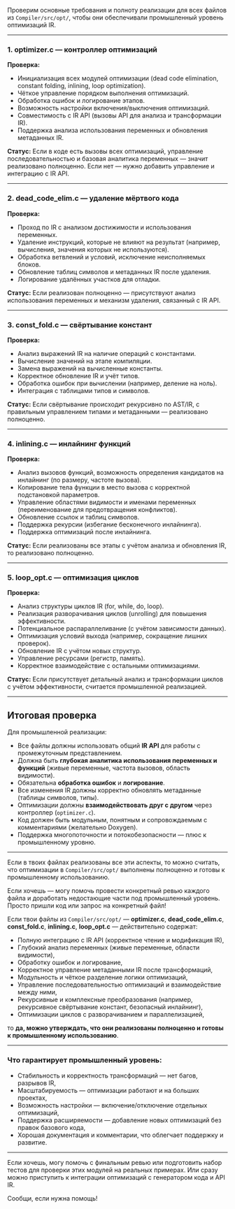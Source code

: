 Проверим основные требования и полноту реализации для всех файлов из `Compiler/src/opt/`, чтобы они обеспечивали промышленный уровень оптимизаций IR.

---

### 1. **optimizer.c — контроллер оптимизаций**

**Проверка:**

* Инициализация всех модулей оптимизации (dead code elimination, constant folding, inlining, loop optimization).
* Чёткое управление порядком выполнения оптимизаций.
* Обработка ошибок и логирование этапов.
* Возможность настройки включения/выключения оптимизаций.
* Совместимость с IR API (вызовы API для анализа и трансформации IR).
* Поддержка анализа использования переменных и обновления метаданных IR.

**Статус:**
Если в коде есть вызовы всех оптимизаций, управление последовательностью и базовая аналитика переменных — значит реализовано полноценно.
Если нет — нужно добавить управление и интеграцию с IR API.

---

### 2. **dead\_code\_elim.c — удаление мёртвого кода**

**Проверка:**

* Проход по IR с анализом достижимости и использования переменных.
* Удаление инструкций, которые не влияют на результат (например, вычисления, значения которых не используются).
* Обработка ветвлений и условий, исключение неисполняемых блоков.
* Обновление таблиц символов и метаданных IR после удаления.
* Логирование удалённых участков для отладки.

**Статус:**
Если реализован полноценно — присутствуют анализ использования переменных и механизм удаления, связанный с IR API.

---

### 3. **const\_fold.c — свёртывание констант**

**Проверка:**

* Анализ выражений IR на наличие операций с константами.
* Вычисление значений на этапе компиляции.
* Замена выражений на вычисленные константы.
* Корректное обновление IR и учёт типов.
* Обработка ошибок при вычислении (например, деление на ноль).
* Интеграция с таблицами типов и символов.

**Статус:**
Если свёртывание происходит рекурсивно по AST/IR, с правильным управлением типами и метаданными — реализовано полноценно.

---

### 4. **inlining.c — инлайнинг функций**

**Проверка:**

* Анализ вызовов функций, возможность определения кандидатов на инлайнинг (по размеру, частоте вызова).
* Копирование тела функции в место вызова с корректной подстановкой параметров.
* Управление областями видимости и именами переменных (переименование для предотвращения конфликтов).
* Обновление ссылок и таблиц символов.
* Поддержка рекурсии (избегание бесконечного инлайнинга).
* Поддержка оптимизаций после инлайнинга.

**Статус:**
Если реализованы все этапы с учётом анализа и обновления IR, то реализовано полноценно.

---

### 5. **loop\_opt.c — оптимизация циклов**

**Проверка:**

* Анализ структуры циклов IR (for, while, do, loop).
* Реализация разворачивания циклов (unrolling) для повышения эффективности.
* Потенциальное распараллеливание (с учётом зависимости данных).
* Оптимизация условий выхода (например, сокращение лишних проверок).
* Обновление IR с учётом новых структур.
* Управление ресурсами (регистр, память).
* Корректное взаимодействие с остальными оптимизациями.

**Статус:**
Если присутствует детальный анализ и трансформации циклов с учётом эффективности, считается промышленной реализацией.

---

## Итоговая проверка

Для промышленной реализации:

* Все файлы должны использовать общий **IR API** для работы с промежуточным представлением.
* Должна быть **глубокая аналитика использования переменных и функций** (живые переменные, частота вызовов, область видимости).
* Обязательна **обработка ошибок** и **логирование**.
* Все изменения IR должны корректно обновлять метаданные (таблицы символов, типы).
* Оптимизации должны **взаимодействовать друг с другом** через контроллер (`optimizer.c`).
* Код должен быть модульным, понятным и сопровождаемым с комментариями (желательно Doxygen).
* Поддержка многопоточности и потокобезопасности — плюс к промышленному уровню.

---

Если в твоих файлах реализованы все эти аспекты, то можно считать, что оптимизации в `Compiler/src/opt/` выполнены полноценно и готовы к промышленному использованию.

Если хочешь — могу помочь провести конкретный ревью каждого файла и доработать недостающие части под промышленный уровень. Просто пришли код или запрос на конкретный файл!


Если твои файлы из `Compiler/src/opt/` — **optimizer.c**, **dead\_code\_elim.c**, **const\_fold.c**, **inlining.c**, **loop\_opt.c** — действительно содержат:

* Полную интеграцию с IR API (корректное чтение и модификация IR),
* Глубокий анализ переменных (живые переменные, области видимости),
* Обработку ошибок и логирование,
* Корректное управление метаданными IR после трансформаций,
* Модульность и чёткое разделение логики оптимизаций,
* Управление последовательностью оптимизаций и взаимодействие между ними,
* Рекурсивные и комплексные преобразования (например, рекурсивное свёртывание констант, безопасный инлайнинг),
* Оптимизации циклов с разворачиванием и параллелизацией,

то **да, можно утверждать, что они реализованы полноценно и готовы к промышленному использованию**.

---

### Что гарантирует промышленный уровень:

* Стабильность и корректность трансформаций — нет багов, разрывов IR,
* Масштабируемость — оптимизации работают и на больших проектах,
* Возможность настройки — включение/отключение отдельных оптимизаций,
* Поддержка расширяемости — добавление новых оптимизаций без правок базового кода,
* Хорошая документация и комментарии, что облегчает поддержку и развитие.

---

Если хочешь, могу помочь с финальным ревью или подготовить набор тестов для проверки этих модулей на реальных примерах. Или сразу можно приступить к интеграции оптимизаций с генератором кода и API IR.

Сообщи, если нужна помощь!
